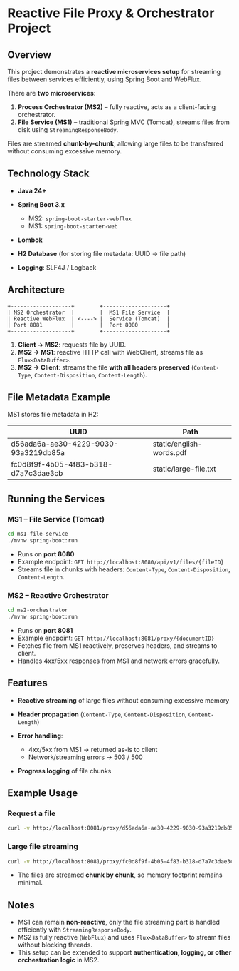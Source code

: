 # Reactive File Proxy & Orchestrator Project

## Overview

This project demonstrates a **reactive microservices setup** for streaming files between services efficiently, using Spring Boot and WebFlux.

There are **two microservices**:

1. **Process Orchestrator (MS2)** – fully reactive, acts as a client-facing orchestrator.
2. **File Service (MS1)** – traditional Spring MVC (Tomcat), streams files from disk using `StreamingResponseBody`.

Files are streamed **chunk-by-chunk**, allowing large files to be transferred without consuming excessive memory.

## Technology Stack

* **Java 24+**
* **Spring Boot 3.x**

    * MS2: `spring-boot-starter-webflux`
    * MS1: `spring-boot-starter-web`
* **Lombok**
* **H2 Database** (for storing file metadata: UUID → file path)
* **Logging**: SLF4J / Logback

## Architecture

```
+-------------------+        +--------------------+
| MS2 Orchestrator  |        |  MS1 File Service  |
| Reactive WebFlux  | <----> |  Service (Tomcat)  |
| Port 8081         |        |  Port 8080         |
+-------------------+        +--------------------+
```

1. **Client → MS2**: requests file by UUID.
2. **MS2 → MS1**: reactive HTTP call with WebClient, streams file as `Flux<DataBuffer>`.
3. **MS2 → Client**: streams the file **with all headers preserved** (`Content-Type`, `Content-Disposition`, `Content-Length`).

## File Metadata Example

MS1 stores file metadata in H2:

| UUID                                 | Path                     |
| ------------------------------------ | ------------------------ |
| d56ada6a-ae30-4229-9030-93a3219db85a | static/english-words.pdf |
| fc0d8f9f-4b05-4f83-b318-d7a7c3dae3cb | static/large-file.txt    |

## Running the Services

### MS1 – File Service (Tomcat)

```bash
cd ms1-file-service
./mvnw spring-boot:run
```

* Runs on **port 8080**
* Example endpoint: `GET http://localhost:8080/api/v1/files/{fileID}`
* Streams file in chunks with headers: `Content-Type`, `Content-Disposition`, `Content-Length`.

### MS2 – Reactive Orchestrator

```bash
cd ms2-orchestrator
./mvnw spring-boot:run
```

* Runs on **port 8081**
* Example endpoint: `GET http://localhost:8081/proxy/{documentID}`
* Fetches file from MS1 reactively, preserves headers, and streams to client.
* Handles 4xx/5xx responses from MS1 and network errors gracefully.

## Features

* **Reactive streaming** of large files without consuming excessive memory
* **Header propagation** (`Content-Type`, `Content-Disposition`, `Content-Length`)
* **Error handling**:

    * 4xx/5xx from MS1 → returned as-is to client
    * Network/streaming errors → 503 / 500
* **Progress logging** of file chunks

## Example Usage

### Request a file

```bash
curl -v http://localhost:8081/proxy/d56ada6a-ae30-4229-9030-93a3219db85a --output english-words.pdf
```

### Large file streaming

```bash
curl -v http://localhost:8081/proxy/fc0d8f9f-4b05-4f83-b318-d7a7c3dae3cb --output large-file.txt
```

* The files are streamed **chunk by chunk**, so memory footprint remains minimal.

## Notes

* MS1 can remain **non-reactive**, only the file streaming part is handled efficiently with `StreamingResponseBody`.
* MS2 is fully reactive (`WebFlux`) and uses `Flux<DataBuffer>` to stream files without blocking threads.
* This setup can be extended to support **authentication, logging, or other orchestration logic** in MS2.
